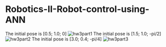 # Robotics-II-Robot-control-using-ANN
The initial pose is [0.5; 1.0; 0]
![hw3part1](https://github.com/aikesha/Robotics-II-Robot-control-using-ANN/blob/main/videos/hw3part1.gif)
The initial pose is [1.5; 1.0; -pi/2]
![hw3part2](https://github.com/aikesha/Robotics-II-Robot-control-using-ANN/blob/main/videos/hw3part2.gif)
The initial pose is [3.0; 0.4; -pi/4]
![hw3part3](https://github.com/aikesha/Robotics-II-Robot-control-using-ANN/blob/main/videos/hw3part3.gif)
